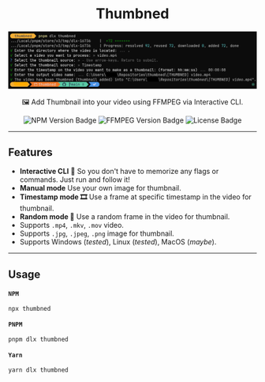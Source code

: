 <h1 align="center">Thumbned</h1> 

<p align="center">
  <img alt="Screenshot" src="https://raw.githubusercontent.com/lamualfa/thumbned/main/screenshot.png" width="640" />
</p>

<p align="center">
  🖼️ Add Thumbnail into your video using FFMPEG via Interactive CLI.
</p>

<p align="center">
  <img alt="NPM Version Badge" src="https://badgen.net/npm/v/thumbned?color=red">
  <img alt="FFMPEG Version Badge" src="https://badgen.net/static/ffmpeg/4.1/green">
  <img alt="License Badge" src="https://badgen.net/github/license/lamualfa/thumbned?color=purple">
</p>

<hr/>

## Features

- **Interactive CLI** 🧠 So you don't have to memorize any flags or commands. Just run and follow it!
- **Manual mode** Use your own image for thumbnail.
- **Timestamp mode 🎞️** Use a frame at specific timestamp in the video for thumbnail.
- **Random mode 🎲** Use a random frame in the video for thumbnail.
- Supports `.mp4`, `.mkv`, `.mov` video.
- Supports `.jpg`, `.jpeg`, `.png` image for thumbnail.
- Supports Windows (*tested*), Linux (*tested*), MacOS (_maybe_).

<hr/>

## Usage

**`NPM`**
```bash
npx thumbned
```

**`PNPM`**
```bash
pnpm dlx thumbned
```

**`Yarn`**
```bash
yarn dlx thumbned
```
